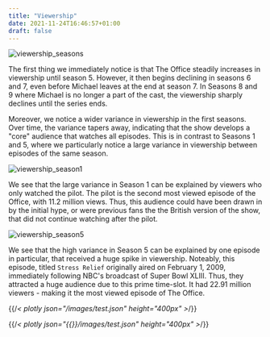 ```yaml
---
title: "Viewership"
date: 2021-11-24T16:46:57+01:00
draft: false
---
```



![viewership_seasons]({{<baseurl>}}/images/viewership_seasons.png)

The first thing we immediately notice is that The Office steadily increases in viewership until season 5. However, it then begins declining in seasons 6 and 7, even before Michael leaves at the end at season 7. In Seasons 8 and 9 where Michael is no longer a part of the cast, the viewership sharply declines until the series ends.

Moreover, we notice a wider variance in viewership in the first seasons. Over time, the variance tapers away, indicating that the show develops a "core" audience that watches all episodes. This is in contrast to Seasons 1 and 5, where we particularly notice a large variance in viewership between episodes of the same season.

![viewership_season1]({{<baseurl>}}/images/viewership_season1.png)

We see that the large variance in Season 1 can be explained by viewers who only watched the pilot. The pilot is the second most viewed episode of the Office, with 11.2 million views. Thus, this audience could have been drawn in by the initial hype, or were previous fans the the British version of the show, that did not continue watching after the pilot.

![viewership_season5]({{<baseurl>}}/images/viewership_season5.png)

We see that the high variance in Season 5 can be explained by one episode in particular, that received a huge spike in viewership. Noteably, this episode, titled `Stress Relief` originally aired on February 1, 2009, immediately following NBC's broadcast of Super Bowl XLIII. Thus, they attracted a huge audience due to this prime time-slot. It had 22.91 million viewers - making it the most viewed episode of The Office.

{{/*< plotly json="/images/test.json" height="400px" >*/}}

{{/*< plotly json="{{<baseurl>}}/images/test.json" height="400px" >*/}}

